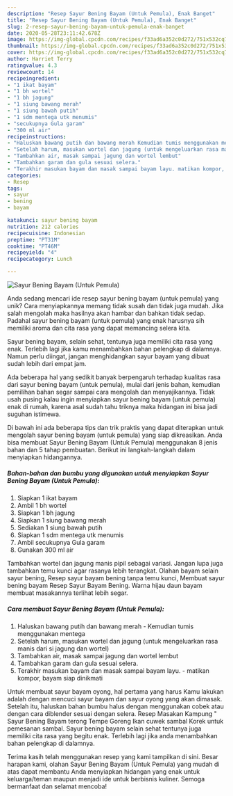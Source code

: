 ```yaml
---
description: "Resep Sayur Bening Bayam (Untuk Pemula), Enak Banget"
title: "Resep Sayur Bening Bayam (Untuk Pemula), Enak Banget"
slug: 2-resep-sayur-bening-bayam-untuk-pemula-enak-banget
date: 2020-05-28T23:11:42.678Z
image: https://img-global.cpcdn.com/recipes/f33ad6a352c0d272/751x532cq70/sayur-bening-bayam-untuk-pemula-foto-resep-utama.jpg
thumbnail: https://img-global.cpcdn.com/recipes/f33ad6a352c0d272/751x532cq70/sayur-bening-bayam-untuk-pemula-foto-resep-utama.jpg
cover: https://img-global.cpcdn.com/recipes/f33ad6a352c0d272/751x532cq70/sayur-bening-bayam-untuk-pemula-foto-resep-utama.jpg
author: Harriet Terry
ratingvalue: 4.3
reviewcount: 14
recipeingredient:
- "1 ikat bayam"
- "1 bh wortel"
- "1 bh jagung"
- "1 siung bawang merah"
- "1 siung bawah putih"
- "1 sdm mentega utk menumis"
- "secukupnya Gula garam"
- "300 ml air"
recipeinstructions:
- "Haluskan bawang putih dan bawang merah Kemudian tumis menggunakan mentega"
- "Setelah harum, masukan wortel dan jagung (untuk mengeluarkan rasa manis dari si jagung dan wortel)"
- "Tambahkan air, masak sampai jagung dan wortel lembut"
- "Tambahkan garam dan gula sesuai selera."
- "Terakhir masukan bayam dan masak sampai bayam layu. matikan kompor, bayam siap dinikmati"
categories:
- Resep
tags:
- sayur
- bening
- bayam

katakunci: sayur bening bayam 
nutrition: 212 calories
recipecuisine: Indonesian
preptime: "PT31M"
cooktime: "PT46M"
recipeyield: "4"
recipecategory: Lunch

---
```



![Sayur Bening Bayam (Untuk Pemula)](https://img-global.cpcdn.com/recipes/f33ad6a352c0d272/751x532cq70/sayur-bening-bayam-untuk-pemula-foto-resep-utama.jpg)

Anda sedang mencari ide resep sayur bening bayam (untuk pemula) yang unik? Cara menyiapkannya memang tidak susah dan tidak juga mudah. Jika salah mengolah maka hasilnya akan hambar dan bahkan tidak sedap. Padahal sayur bening bayam (untuk pemula) yang enak harusnya sih memiliki aroma dan cita rasa yang dapat memancing selera kita.

Sayur bening bayam, selain sehat, tentunya juga memiliki cita rasa yang enak. Terlebih lagi jika kamu menambahkan bahan pelengkap di dalamnya. Namun perlu diingat, jangan menghidangkan sayur bayam yang dibuat sudah lebih dari empat jam.

Ada beberapa hal yang sedikit banyak berpengaruh terhadap kualitas rasa dari sayur bening bayam (untuk pemula), mulai dari jenis bahan, kemudian pemilihan bahan segar sampai cara mengolah dan menyajikannya. Tidak usah pusing kalau ingin menyiapkan sayur bening bayam (untuk pemula) enak di rumah, karena asal sudah tahu triknya maka hidangan ini bisa jadi suguhan istimewa.


Di bawah ini ada beberapa tips dan trik praktis yang dapat diterapkan untuk mengolah sayur bening bayam (untuk pemula) yang siap dikreasikan. Anda bisa membuat Sayur Bening Bayam (Untuk Pemula) menggunakan 8 jenis bahan dan 5 tahap pembuatan. Berikut ini langkah-langkah dalam menyiapkan hidangannya.

<!--inarticleads1-->

##### Bahan-bahan dan bumbu yang digunakan untuk menyiapkan Sayur Bening Bayam (Untuk Pemula):

1. Siapkan 1 ikat bayam
1. Ambil 1 bh wortel
1. Siapkan 1 bh jagung
1. Siapkan 1 siung bawang merah
1. Sediakan 1 siung bawah putih
1. Siapkan 1 sdm mentega utk menumis
1. Ambil secukupnya Gula garam
1. Gunakan 300 ml air


Tambahkan wortel dan jagung manis pipil sebagai variasi. Jangan lupa juga tambahkan temu kunci agar rasanya lebih terangkat. Olahan bayam selain sayur bening, Resep sayur bayam bening tanpa temu kunci, Membuat sayur bening bayam Resep Sayur Bayam Bening. Warna hijau daun bayam membuat masakannya terlihat lebih segar. 

<!--inarticleads2-->

##### Cara membuat Sayur Bening Bayam (Untuk Pemula):

1. Haluskan bawang putih dan bawang merah - Kemudian tumis menggunakan mentega
1. Setelah harum, masukan wortel dan jagung (untuk mengeluarkan rasa manis dari si jagung dan wortel)
1. Tambahkan air, masak sampai jagung dan wortel lembut
1. Tambahkan garam dan gula sesuai selera.
1. Terakhir masukan bayam dan masak sampai bayam layu. - matikan kompor, bayam siap dinikmati


Untuk membuat sayur bayam oyong, hal pertama yang harus Kamu lakukan adalah dengan mencuci sayur bayam dan sayur oyong yang akan dimasak. Setelah itu, haluskan bahan bumbu halus dengan menggunakan cobek atau dengan cara diblender sesuai dengan selera. Resep Masakan Kampung &#34; Sayur Bening Bayam terong Tempe Goreng Ikan cuwek sambal Korek untuk pemesanan sambal. Sayur bening bayam selain sehat tentunya juga memiliki cita rasa yang begitu enak. Terlebih lagi jika anda menambahkan bahan pelengkap di dalamnya. 

Terima kasih telah menggunakan resep yang kami tampilkan di sini. Besar harapan kami, olahan Sayur Bening Bayam (Untuk Pemula) yang mudah di atas dapat membantu Anda menyiapkan hidangan yang enak untuk keluarga/teman maupun menjadi ide untuk berbisnis kuliner. Semoga bermanfaat dan selamat mencoba!
